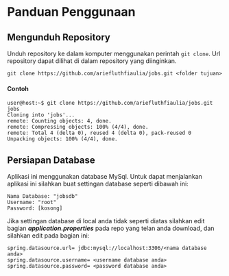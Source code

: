 # Panduan Penggunaan

## Mengunduh Repository

Unduh repository ke dalam komputer menggunakan perintah `git clone`. Url
repository dapat dilihat di dalam repository yang diinginkan.

```
git clone https://github.com/ariefluthfiaulia/jobs.git <folder tujuan>
```

#### Contoh

```
user@host:~$ git clone https://github.com/ariefluthfiaulia/jobs.git jobs
Cloning into 'jobs'...
remote: Counting objects: 4, done.
remote: Compressing objects: 100% (4/4), done.
remote: Total 4 (delta 0), reused 4 (delta 0), pack-reused 0
Unpacking objects: 100% (4/4), done.
```

## Persiapan Database

Aplikasi ini menggunakan database MySql. Untuk dapat menjalankan aplikasi ini silahkan buat settingan database seperti dibawah ini:

```
Nama Database: "jobsdb"
Username: "root"
Password: [kosong]
```

Jika settingan database di local anda tidak seperti diatas silahkan edit bagian ***application.properties*** pada repo yang telan anda download, dan silahkan edit pada bagian ini:

```
spring.datasource.url= jdbc:mysql://localhost:3306/<nama database anda>
spring.datasource.username= <username database anda>
spring.datasource.password= <password database anda>
```
